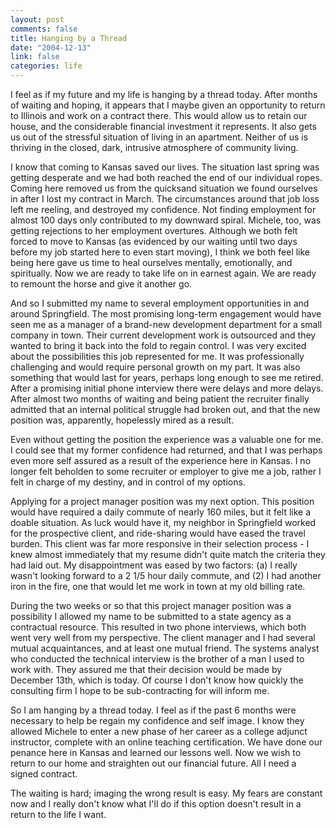 ```yaml
--- 
layout: post
comments: false
title: Hanging by a Thread
date: "2004-12-13"
link: false
categories: life
---
```

I feel as if my future and my life is hanging by a thread today. After months of waiting and hoping, it appears that I maybe given an opportunity to return to Illinois and work on a contract there. This would allow us to retain our house, and the considerable financial investment it represents. It also gets us out of the stressful situation of living in an apartment. Neither of us is thriving in the closed, dark, intrusive atmosphere of community living.

I know that coming to Kansas saved our lives. The situation last spring was getting desperate and we had both reached the end of our individual ropes. Coming here removed us from the quicksand situation we found ourselves in after I lost my contract in March. The circumstances around that job loss left me reeling, and destroyed my confidence. Not finding employment for almost 100 days only contributed to my downward spiral. Michele, too, was getting rejections to her employment overtures. Although we both felt forced to move to Kansas (as evidenced by our waiting until two days before my job started here to even start moving), I think we both feel like being here gave us time to heal ourselves mentally, emotionally, and spiritually. Now we are ready to take life on in earnest again. We are ready to remount the horse and give it another go.

And so I submitted my name to several employment opportunities in and around Springfield. The most promising long-term engagement would have seen me as a manager of a brand-new development department for a small company in town. Their current development work is outsourced and they wanted to bring it back into the fold to regain control. I was very excited about the possibilities this job represented for me. It was professionally challenging and would require personal growth on my part. It was also something that would last for years, perhaps long enough to see me retired. After a promising initial phone interview there were delays and more delays. After almost two months of waiting and being patient the recruiter finally admitted that an internal political struggle had broken out, and that the new position was, apparently, hopelessly mired as a result.

Even without getting the position the experience was a valuable one for me. I could see that my former confidence had returned, and that I was perhaps even more self assured as a result of the experience here in Kansas. I no longer felt beholden to some recruiter or employer to give me a job, rather I felt in charge of my destiny, and in control of my options.

Applying for a project manager position was my next option. This position would have required a daily commute of nearly 160 miles, but it felt like a doable situation. As luck would have it, my neighbor in Springfield worked for the prospective client, and ride-sharing would have eased the travel burden. This client was far more responsive in their selection process - I knew almost immediately that my resume didn't quite match the criteria they had laid out. My disappointment was eased by two factors: (a) I really wasn't looking forward to a 2 1/5 hour daily commute, and (2) I had another iron in the fire, one that would let me work in town at my old billing rate.

During the two weeks or so that this project manager position was a possibility I allowed my name to be submitted to a state agency as a contractual resource. This resulted in two phone interviews, which both went very well from my perspective. The client manager and I had several mutual acquaintances, and at least one mutual friend. The systems analyst who conducted the technical interview is the brother of a man I used to work with. They assured me that their decision would be made by December 13th, which is today. Of course I don't know how quickly the consulting firm I hope to be sub-contracting for will inform me.

So I am hanging by a thread today. I feel as if the past 6 months were necessary to help be regain my confidence and self image. I know they allowed Michele to enter a new phase of her career as a college adjunct instructor, complete with an online teaching certification. We have done our penance here in Kansas and learned our lessons well. Now we wish to return to our home and straighten out our financial future. All I need a signed contract.

The waiting is hard; imaging the wrong result is easy. My fears are constant now and I really don't know what I'll do if this option doesn't result in a return to the life I want.
